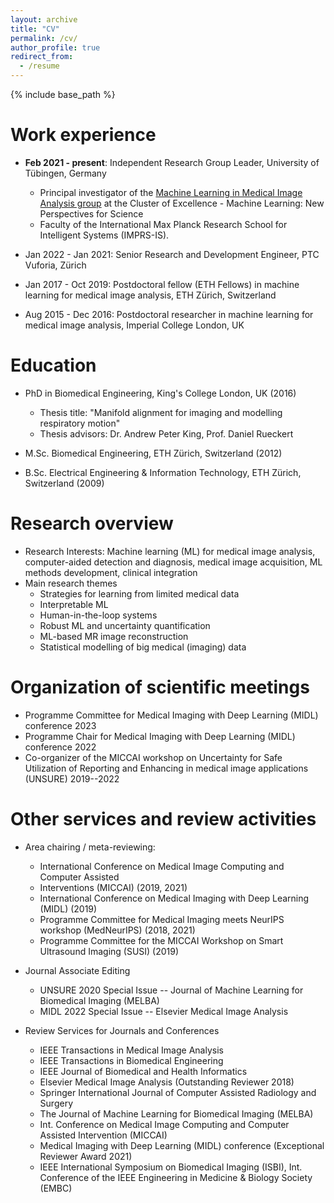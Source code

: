 ```yaml
---
layout: archive
title: "CV"
permalink: /cv/
author_profile: true
redirect_from:
  - /resume
---
```


{% include base_path %}

Work experience
======
* **Feb 2021 - present**: Independent Research Group Leader, University of Tübingen, Germany
  * Principal investigator of the [Machine Learning in Medical Image Analysis group](https://www.mlmia-unitue.de) at the Cluster of Excellence - Machine Learning: New Perspectives for Science
  * Faculty of the International Max Planck Research School for Intelligent Systems (IMPRS-IS).

* Jan 2022 - Jan 2021: Senior Research and Development Engineer, PTC Vuforia, Zürich

* Jan 2017 - Oct 2019: Postdoctoral fellow (ETH Fellows) in machine learning for medical image analysis, ETH Zürich, Switzerland

* Aug 2015 - Dec 2016: Postdoctoral researcher in machine learning for medical image analysis, Imperial College London, UK

Education
======
* PhD in Biomedical Engineering, King's College London, UK (2016)
  * Thesis title: "Manifold alignment for imaging and modelling respiratory motion"
  * Thesis advisors: Dr. Andrew Peter King, Prof. Daniel Rueckert

* M.Sc. Biomedical Engineering, ETH Zürich, Switzerland (2012)

* B.Sc. Electrical Engineering & Information Technology, ETH Zürich, Switzerland (2009)

Research overview
======
* Research Interests: Machine learning (ML) for medical image analysis, computer-aided detection and diagnosis, medical image acquisition, ML methods development, clinical integration
* Main research themes
  * Strategies for learning from limited medical data
  * Interpretable ML
  * Human-in-the-loop systems
  * Robust ML and uncertainty quantification
  * ML-based MR image reconstruction
  * Statistical modelling of big medical (imaging) data

Organization of scientific meetings
======

* Programme Committee for Medical Imaging with Deep Learning (MIDL) conference 2023
* Programme Chair for Medical Imaging with Deep Learning (MIDL) conference 2022
* Co-organizer of the MICCAI workshop on Uncertainty for Safe Utilization of Reporting and Enhancing in medical image applications (UNSURE) 2019--2022

Other services and review activities 
======

* Area chairing / meta-reviewing: 
  * International Conference on Medical Image Computing and Computer Assisted
  * Interventions (MICCAI) (2019, 2021)
  * International Conference on Medical Imaging with Deep Learning (MIDL) (2019)
  * Programme Committee for Medical Imaging meets NeurIPS workshop (MedNeurIPS) 
(2018, 2021)
  * Programme Committee for the MICCAI Workshop on Smart Ultrasound Imaging (SUSI) (2019)

* Journal Associate Editing
  * UNSURE 2020 Special Issue -- Journal of Machine Learning for Biomedical Imaging (MELBA)
  * MIDL 2022 Special Issue -- Elsevier Medical Image Analysis

* Review Services for Journals and Conferences
  * IEEE Transactions in Medical Image Analysis
  * IEEE Transactions in Biomedical Engineering
  * IEEE Journal of Biomedical and Health Informatics
  * Elsevier Medical Image Analysis (Outstanding Reviewer 2018)
  * Springer International Journal of Computer Assisted Radiology and Surgery
  * The Journal of Machine Learning for Biomedical Imaging (MELBA)
  * Int. Conference on Medical Image Computing and Computer Assisted Intervention (MICCAI)
  * Medical Imaging with Deep Learning (MIDL) conference (Exceptional Reviewer Award 2021)
  * IEEE International Symposium on Biomedical Imaging (ISBI), Int. Conference of the IEEE Engineering in Medicine \& Biology Society (EMBC)